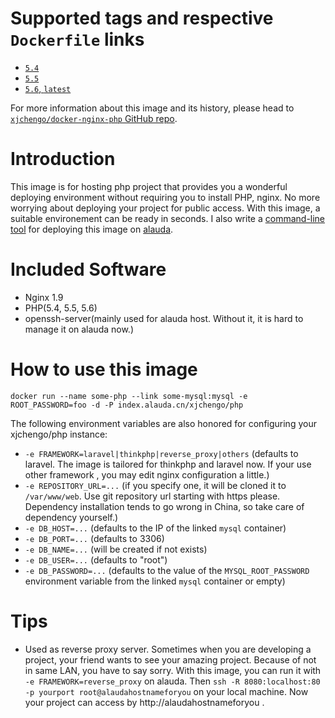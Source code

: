 # Supported tags and respective `Dockerfile` links

-	[`5.4`](https://github.com/xjchengo/docker-nginx-php/blob/master/5.4/Dockerfile)
-	[`5.5`](https://github.com/xjchengo/docker-nginx-php/blob/master/5.5/Dockerfile)
-	[`5.6`, `latest`](https://github.com/xjchengo/docker-nginx-php/blob/master/5.6/Dockerfile)

For more information about this image and its history, please head to [`xjchengo/docker-nginx-php` GitHub repo](https://github.com/xjchengo/docker-nginx-php).

# Introduction

This image is for hosting php project that provides you a wonderful deploying environment without requiring you to install PHP,  nginx. No more worrying about deploying your project for public access. With this image, a suitable environement can be ready in seconds. I also write a [command-line tool](https://packagist.org/packages/xjchen/alauda) for deploying this image on [alauda](https://www.alauda.cn).

# Included Software

-	Nginx 1.9
-	PHP(5.4, 5.5, 5.6)
-	openssh-server(mainly used for alauda host. Without it, it is hard to manage it on alauda now.)

# How to use this image

	docker run --name some-php --link some-mysql:mysql -e ROOT_PASSWORD=foo -d -P index.alauda.cn/xjchengo/php
	
The following environment variables are also honored for configuring your xjchengo/php instance:

-	`-e FRAMEWORK=laravel|thinkphp|reverse_proxy|others` (defaults to laravel. The image is tailored for thinkphp and laravel now. If your use other framework , you may edit nginx configuration a little.) 
-	`-e REPOSITORY_URL=...` (if you specify one, it will be cloned it to `/var/www/web`. Use git repository url starting with https please. Dependency installation tends to go wrong in China, so take care of dependency yourself.)
-	`-e DB_HOST=...` (defaults to the IP of the linked `mysql` container)
-	`-e DB_PORT=...` (defaults to 3306)
-	`-e DB_NAME=...` (will be created if not exists)
-	`-e DB_USER=...` (defaults to "root")
-	`-e DB_PASSWORD=...` (defaults to the value of the `MYSQL_ROOT_PASSWORD` environment variable from the linked `mysql` container or empty)

# Tips

-	Used as reverse proxy server. Sometimes when you are developing a project, your friend wants to see your amazing project. Because of not in same LAN, you have to say sorry. With this image, you can run it with `-e FRAMEWORK=reverse_proxy` on alauda. Then `ssh -R 8080:localhost:80 -p yourport root@alaudahostnameforyou` on your local machine. Now your project can access by http://alaudahostnameforyou .

